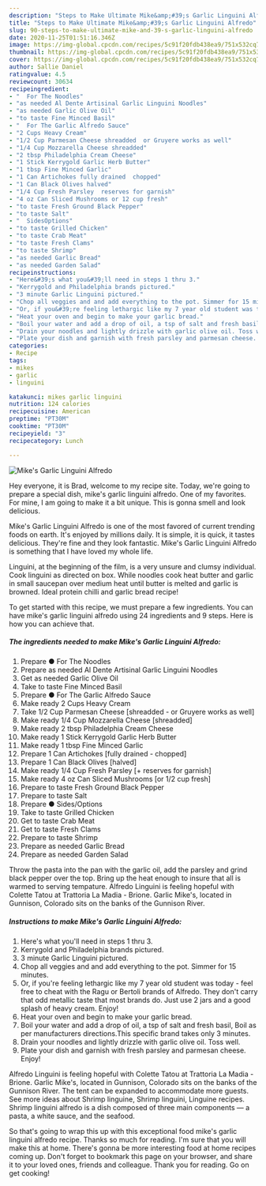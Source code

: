```yaml
---
description: "Steps to Make Ultimate Mike&amp;#39;s Garlic Linguini Alfredo"
title: "Steps to Make Ultimate Mike&amp;#39;s Garlic Linguini Alfredo"
slug: 90-steps-to-make-ultimate-mike-and-39-s-garlic-linguini-alfredo
date: 2020-11-25T01:51:16.346Z
image: https://img-global.cpcdn.com/recipes/5c91f20fdb438ea9/751x532cq70/mikes-garlic-linguini-alfredo-recipe-main-photo.jpg
thumbnail: https://img-global.cpcdn.com/recipes/5c91f20fdb438ea9/751x532cq70/mikes-garlic-linguini-alfredo-recipe-main-photo.jpg
cover: https://img-global.cpcdn.com/recipes/5c91f20fdb438ea9/751x532cq70/mikes-garlic-linguini-alfredo-recipe-main-photo.jpg
author: Sallie Daniel
ratingvalue: 4.5
reviewcount: 30634
recipeingredient:
- "  For The Noodles"
- "as needed Al Dente Artisinal Garlic Linguini Noodles"
- "as needed Garlic Olive Oil"
- "to taste Fine Minced Basil"
- "  For The Garlic Alfredo Sauce"
- "2 Cups Heavy Cream"
- "1/2 Cup Parmesan Cheese shreadded  or Gruyere works as well"
- "1/4 Cup Mozzarella Cheese shreadded"
- "2 tbsp Philadelphia Cream Cheese"
- "1 Stick Kerrygold Garlic Herb Butter"
- "1 tbsp Fine Minced Garlic"
- "1 Can Artichokes fully drained  chopped"
- "1 Can Black Olives halved"
- "1/4 Cup Fresh Parsley  reserves for garnish"
- "4 oz Can Sliced Mushrooms or 12 cup fresh"
- "to taste Fresh Ground Black Pepper"
- "to taste Salt"
- "  SidesOptions"
- "to taste Grilled Chicken"
- "to taste Crab Meat"
- "to taste Fresh Clams"
- "to taste Shrimp"
- "as needed Garlic Bread"
- "as needed Garden Salad"
recipeinstructions:
- "Here&#39;s what you&#39;ll need in steps 1 thru 3."
- "Kerrygold and Philadelphia brands pictured."
- "3 minute Garlic Linguini pictured."
- "Chop all veggies and and add everything to the pot. Simmer for 15 minutes."
- "Or, if you&#39;re feeling lethargic like my 7 year old student was today - feel free to cheat with the Ragu or Bertoli brands of Alfredo. They don&#39;t carry that odd metallic taste that most brands do. Just use 2 jars and a good splash of heavy cream. Enjoy!"
- "Heat your oven and begin to make your garlic bread."
- "Boil your water and add a drop of oil, a tsp of salt and fresh basil, Boil as per manufacturers directions.This specific brand takes only 3 minutes."
- "Drain your noodles and lightly drizzle with garlic olive oil. Toss well."
- "Plate your dish and garnish with fresh parsley and parmesan cheese. Enjoy!"
categories:
- Recipe
tags:
- mikes
- garlic
- linguini

katakunci: mikes garlic linguini 
nutrition: 124 calories
recipecuisine: American
preptime: "PT30M"
cooktime: "PT30M"
recipeyield: "3"
recipecategory: Lunch

---
```



![Mike&#39;s Garlic Linguini Alfredo](https://img-global.cpcdn.com/recipes/5c91f20fdb438ea9/751x532cq70/mikes-garlic-linguini-alfredo-recipe-main-photo.jpg)

Hey everyone, it is Brad, welcome to my recipe site. Today, we're going to prepare a special dish, mike&#39;s garlic linguini alfredo. One of my favorites. For mine, I am going to make it a bit unique. This is gonna smell and look delicious.

Mike&#39;s Garlic Linguini Alfredo is one of the most favored of current trending foods on earth. It's enjoyed by millions daily. It is simple, it is quick, it tastes delicious. They're fine and they look fantastic. Mike&#39;s Garlic Linguini Alfredo is something that I have loved my whole life.

Linguini, at the beginning of the film, is a very unsure and clumsy individual. Cook linguini as directed on box. While noodles cook heat butter and garlic in small saucepan over medium heat until butter is melted and garlic is browned. Ideal protein chilli and garlic bread recipe!


To get started with this recipe, we must prepare a few ingredients. You can have mike&#39;s garlic linguini alfredo using 24 ingredients and 9 steps. Here is how you can achieve that.

<!--inarticleads1-->

##### The ingredients needed to make Mike&#39;s Garlic Linguini Alfredo:

1. Prepare  ● For The Noodles
1. Prepare as needed Al Dente Artisinal Garlic Linguini Noodles
1. Get as needed Garlic Olive Oil
1. Take to taste Fine Minced Basil
1. Prepare  ● For The Garlic Alfredo Sauce
1. Make ready 2 Cups Heavy Cream
1. Take 1/2 Cup Parmesan Cheese [shreadded - or Gruyere works as well]
1. Make ready 1/4 Cup Mozzarella Cheese [shreadded]
1. Make ready 2 tbsp Philadelphia Cream Cheese
1. Make ready 1 Stick Kerrygold Garlic Herb Butter
1. Make ready 1 tbsp Fine Minced Garlic
1. Prepare 1 Can Artichokes [fully drained - chopped]
1. Prepare 1 Can Black Olives [halved]
1. Make ready 1/4 Cup Fresh Parsley [+ reserves for garnish]
1. Make ready 4 oz Can Sliced Mushrooms [or 1/2 cup fresh]
1. Prepare to taste Fresh Ground Black Pepper
1. Prepare to taste Salt
1. Prepare  ● Sides/Options
1. Take to taste Grilled Chicken
1. Get to taste Crab Meat
1. Get to taste Fresh Clams
1. Prepare to taste Shrimp
1. Prepare as needed Garlic Bread
1. Prepare as needed Garden Salad


Throw the pasta into the pan with the garlic oil, add the parsley and grind black pepper over the top. Bring up the heat enough to insure that all is warmed to serving tempature. Alfredo Linguini is feeling hopeful with Colette Tatou at Trattoria La Madia - Brione. Garlic Mike&#39;s, located in Gunnison, Colorado sits on the banks of the Gunnison River. 

<!--inarticleads2-->

##### Instructions to make Mike&#39;s Garlic Linguini Alfredo:

1. Here&#39;s what you&#39;ll need in steps 1 thru 3.
1. Kerrygold and Philadelphia brands pictured.
1. 3 minute Garlic Linguini pictured.
1. Chop all veggies and and add everything to the pot. Simmer for 15 minutes.
1. Or, if you&#39;re feeling lethargic like my 7 year old student was today - feel free to cheat with the Ragu or Bertoli brands of Alfredo. They don&#39;t carry that odd metallic taste that most brands do. Just use 2 jars and a good splash of heavy cream. Enjoy!
1. Heat your oven and begin to make your garlic bread.
1. Boil your water and add a drop of oil, a tsp of salt and fresh basil, Boil as per manufacturers directions.This specific brand takes only 3 minutes.
1. Drain your noodles and lightly drizzle with garlic olive oil. Toss well.
1. Plate your dish and garnish with fresh parsley and parmesan cheese. Enjoy!


Alfredo Linguini is feeling hopeful with Colette Tatou at Trattoria La Madia - Brione. Garlic Mike&#39;s, located in Gunnison, Colorado sits on the banks of the Gunnison River. The tent can be expanded to accommodate more guests. See more ideas about Shrimp linguine, Shrimp linguini, Linguine recipes. Shrimp linguini alfredo is a dish composed of three main components — a pasta, a white sauce, and the seafood. 

So that's going to wrap this up with this exceptional food mike&#39;s garlic linguini alfredo recipe. Thanks so much for reading. I'm sure that you will make this at home. There's gonna be more interesting food at home recipes coming up. Don't forget to bookmark this page on your browser, and share it to your loved ones, friends and colleague. Thank you for reading. Go on get cooking!
